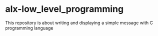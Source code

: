 # alx-low_level_programming
This repository is about writing and displaying a simple message with C programming language
